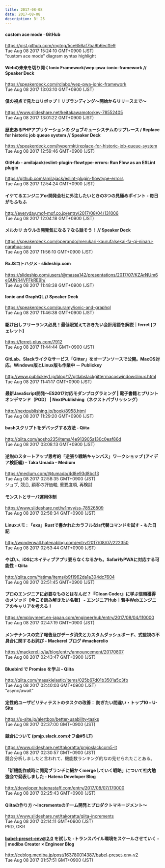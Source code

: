 ```yaml
---
title: 2017-08-08
date: 2017-08-08
description: B! 25
---
```


#### custom ace mode · GitHub
https://gist.github.com/rngtng/5ce656af7ba9b6ecffe9<br>
Tue Aug 08 2017 15:24:10 GMT+0900 (JST)<br>
“custom ace mode” diagram  syntax highlight


#### Webの未来を切り開くIonic Framework/wep-pwa-ionic-framework // Speaker Deck
https://speakerdeck.com/rdlabo/wep-pwa-ionic-framework<br>
Tue Aug 08 2017 13:03:10 GMT+0900 (JST)<br>


#### 僕の視点で見たロリポップ！リブランディング〜開始からリリースまで〜
https://www.slideshare.net/keitakawamoto/key-78552405<br>
Tue Aug 08 2017 13:01:22 GMT+0900 (JST)<br>


#### 歴史あるPHPアプリケーションの ジョブキューシステムのリプレース / Replace for historic job queue system // Speaker Deck
https://speakerdeck.com/hypermkt/replace-for-historic-job-queue-system<br>
Tue Aug 08 2017 12:59:46 GMT+0900 (JST)<br>


#### GitHub - amilajack/eslint-plugin-flowtype-errors: Run Flow as an ESLint plugin
https://github.com/amilajack/eslint-plugin-flowtype-errors<br>
Tue Aug 08 2017 12:54:24 GMT+0900 (JST)<br>


#### イケてるエンジニアor開発会社に外注したいときの3つの見極めポイント - 毎日がもふもふ
http://everyday.mof-mof.co.jp/entry/2017/08/04/131006<br>
Tue Aug 08 2017 12:04:18 GMT+0900 (JST)<br>


#### メルカリ カウルの開発気になる？なら話そう！ // Speaker Deck
https://speakerdeck.com/operando/merukari-kaurufalsekai-fa-qi-ninaru-narahua-sou<br>
Tue Aug 08 2017 11:56:10 GMT+0900 (JST)<br>


#### RxJSコトハジメ - slideship.com
https://slideship.com/users/@massa142/presentations/2017/07/KZArNUm6eQUNR4VFFkRE9h/<br>
Tue Aug 08 2017 11:48:38 GMT+0900 (JST)<br>


#### Ionic and GraphQL // Speaker Deck
https://speakerdeck.com/quramy/ionic-and-graphql<br>
Tue Aug 08 2017 11:46:38 GMT+0900 (JST)<br>


#### 駆け出しフリーランス必見！最低限覚えておきたい会計用語を解説｜ferret [フェレット]
https://ferret-plus.com/7912<br>
Tue Aug 08 2017 11:44:44 GMT+0900 (JST)<br>


#### GitLab、Slackライクなサービス「Gitter」をオープンソースで公開。MacOS対応。Windows版とLinux版も作業中 － Publickey
http://www.publickey1.jp/blog/17/gitlabslackgittermacoswindowslinux.html<br>
Tue Aug 08 2017 11:41:17 GMT+0900 (JST)<br>


#### 最新JavaScript開発～ES2017対応モダンプログラミング | 電子書籍とプリントオンデマンド（POD） | NextPublishing（ネクストパブリッシング）
http://nextpublishing.jp/book/8958.html<br>
Tue Aug 08 2017 11:29:20 GMT+0900 (JST)<br>


#### bashスクリプトをデバッグする方法 - Qiita
http://qiita.com/aosho235/items/4e913905a130c0eaf86d<br>
Tue Aug 08 2017 03:08:13 GMT+0900 (JST)<br>


#### 逆説のスタートアップ思考的「逆張り戦略キャンバス」ワークショップ (アイデア検証編) – Taka Umada – Medium
https://medium.com/@tumada/4d8e93d8bc13<br>
Tue Aug 08 2017 02:58:35 GMT+0900 (JST)<br>
ジョブ, 競合, 顧客の評価軸, 重要度順, 再検討


#### モンストとサーバ運用体制
https://www.slideshare.net/w1mvy/ss-78526509<br>
Tue Aug 08 2017 02:56:34 GMT+0900 (JST)<br>


#### Linuxメモ : 「exa」Rustで書かれたカラフルなls代替コマンドを試す - もた日記
http://wonderwall.hatenablog.com/entry/2017/08/07/222350<br>
Tue Aug 08 2017 02:53:44 GMT+0900 (JST)<br>


#### やばい、iOSにネイティブアプリ要らなくなるかも。SafariもPWAに対応する可能性 - Qiita
http://qiita.com/Yatima/items/b9f1962da1a304dc7604<br>
Tue Aug 08 2017 02:51:45 GMT+0900 (JST)<br>


#### プロのエンジニアに必要なものとはなんだ？『Clean Coder』に学ぶ信頼獲得のメソッド【今こそ読み解きたい名著】 - エンジニアHub｜若手Webエンジニアのキャリアを考える！
https://employment.en-japan.com/engineerhub/entry/2017/08/04/110000<br>
Tue Aug 08 2017 02:47:19 GMT+0900 (JST)<br>


#### メンテナンスの完了報告及びデータ消失とカスタムダッシュボード、式監視の不具合に関するお詫び - Mackerel ブログ #mackerelio
https://mackerel.io/ja/blog/entry/announcement/20170807<br>
Tue Aug 08 2017 02:43:47 GMT+0900 (JST)<br>


#### Bluebird で Promise を学ぶ - Qiita
http://qiita.com/masakielastic/items/025b67d01b3501a5c3fb<br>
Tue Aug 08 2017 02:40:03 GMT+0900 (JST)<br>
“async/await”


#### 定性的ユーザビリティテストのタスクの改善： 防ぎたい間違い・トップ10 – U-Site
https://u-site.jp/alertbox/better-usability-tasks<br>
Tue Aug 08 2017 02:37:00 GMT+0900 (JST)<br>


#### 競合について (pmjp.slack.comオフ会#5 LT)
https://www.slideshare.net/takoratta/pmjpslackcom5-lt<br>
Tue Aug 08 2017 02:30:57 GMT+0900 (JST)<br>
競合分析しましたと言われて、機能数ランキング的なの見せられたことある。


#### 「新機能作成時に開発ブランチに細かくmergeしていく戦略」について社内勉強会で発表しました - Hatena Developer Blog
http://developer.hatenastaff.com/entry/2017/08/07/170000<br>
Tue Aug 08 2017 02:25:43 GMT+0900 (JST)<br>


#### Qiitaの作り方 〜Incrementsのチーム開発とプロダクトマネージメント〜
https://www.slideshare.net/takoratta/qiita-increments<br>
Tue Aug 08 2017 02:14:11 GMT+0900 (JST)<br>
PRD, OKR


#### babel-preset-env@2.0 を試した -トランスパイル環境をスケールさせていく - | mediba Creator × Engineer Blog
http://ceblog.mediba.jp/post/163780014387/babel-preset-env-v2<br>
Tue Aug 08 2017 01:57:51 GMT+0900 (JST)<br>



